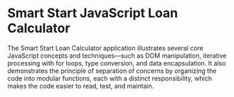 # Smart Start JavaScript Loan Calculator

The Smart Start Loan Calculator application illustrates several core JavaScript concepts and techniques—such as DOM manipulation, iterative processing with for loops, type conversion, and data encapsulation. It also demonstrates the principle of separation of concerns by organizing the code into modular functions, each with a distinct responsibility, which makes the code easier to read, test, and maintain.
